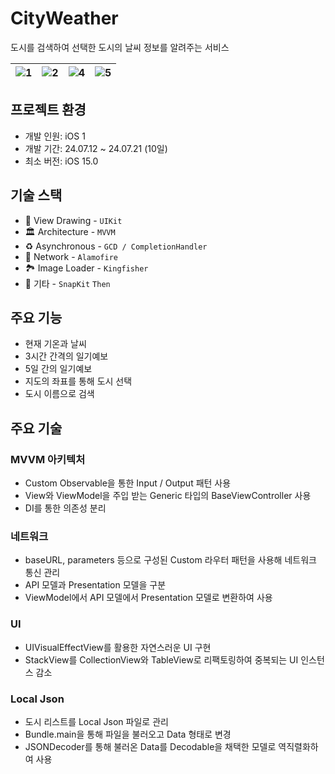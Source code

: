 
# CityWeather
도시를 검색하여 선택한 도시의 날씨 정보를 알려주는 서비스

![1](https://github.com/user-attachments/assets/2f1d19cf-bb0b-4595-9f31-0c5c2f93c86d) | ![2](https://github.com/user-attachments/assets/04016a51-5287-4860-96f4-3ba5b08107d3) | ![4](https://github.com/user-attachments/assets/cd6497be-8e66-467a-bb87-02fda369d3a2) | ![5](https://github.com/user-attachments/assets/c41d1a67-6d51-4a8d-ab8d-bdeb0d05e867)
---|---| ---| ---|

## 프로젝트 환경

- 개발 인원: iOS 1
- 개발 기간: 24.07.12 ~ 24.07.21 (10일)
- 최소 버전: iOS 15.0

## 기술 스택

- 🎨 View Drawing - `UIKit`  
- 🏛️ Architecture - `MVVM`  
- ♻️ Asynchronous - `GCD / CompletionHandler`  
- 📡 Network - `Alamofire`  
- 🏞️ Image Loader - `Kingfisher`  
- 🎸 기타 - `SnapKit` `Then`

## 주요 기능
- 현재 기온과 날씨
- 3시간 간격의 일기예보
- 5일 간의 일기예보
- 지도의 좌표를 통해 도시 선택
- 도시 이름으로 검색

## 주요 기술

### MVVM 아키텍처
- Custom Observable을 통한 Input / Output 패턴 사용
- View와 ViewModel을 주입 받는 Generic 타입의 BaseViewController 사용
- DI를 통한 의존성 분리

### 네트워크
- baseURL, parameters 등으로 구성된 Custom 라우터 패턴을 사용해 네트워크 통신 관리
- API 모델과 Presentation 모델을 구분
- ViewModel에서 API 모델에서 Presentation 모델로 변환하여 사용

### UI
- UIVisualEffectView를 활용한 자연스러운 UI 구현
- StackView를 CollectionView와 TableView로 리팩토링하여 중복되는 UI 인스턴스 감소

### Local Json
- 도시 리스트를 Local Json 파일로 관리
- Bundle.main을 통해 파일을 불러오고 Data 형태로 변경
- JSONDecoder를 통해 불러온 Data를 Decodable을 채택한 모델로 역직렬화하여 사용

